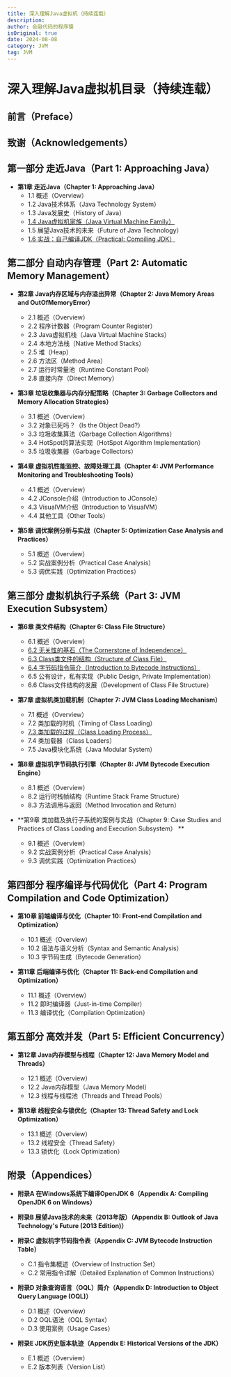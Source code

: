 ```yaml
---
title: 深入理解Java虚拟机（持续连载）
description:
author: 会敲代码的程序猿
isOriginal: true
date: 2024-08-08
category: JVM
tag: JVM
---
```


# 深入理解Java虚拟机目录（持续连载）

## 前言（Preface）

## 致谢（Acknowledgements）

## 第一部分 走近Java（Part 1: Approaching Java）

- **第1章 走近Java（Chapter 1: Approaching Java）**
    - 1.1 概述（Overview）
    - 1.2 Java技术体系（Java Technology System）
    - 1.3 Java发展史（History of Java）
    - [1.4 Java虚拟机家族（Java Virtual Machine Family）](part1/overview.html#java虚拟机家族)
    - 1.5 展望Java技术的未来（Future of Java Technology）
    - [1.6 实战：自己编译JDK（Practical: Compiling JDK）](part1/compile_jdk)

## 第二部分 自动内存管理（Part 2: Automatic Memory Management）

- **第2章 Java内存区域与内存溢出异常（Chapter 2: Java Memory Areas and OutOfMemoryError）**
    - 2.1 概述（Overview）
    - 2.2 程序计数器（Program Counter Register）
    - 2.3 Java虚拟机栈（Java Virtual Machine Stacks）
    - 2.4 本地方法栈（Native Method Stacks）
    - 2.5 堆（Heap）
    - 2.6 方法区（Method Area）
    - 2.7 运行时常量池（Runtime Constant Pool）
    - 2.8 直接内存（Direct Memory）

- **第3章 垃圾收集器与内存分配策略（Chapter 3: Garbage Collectors and Memory Allocation Strategies）**
    - 3.1 概述（Overview）
    - 3.2 对象已死吗？（Is the Object Dead?）
    - 3.3 垃圾收集算法（Garbage Collection Algorithms）
    - 3.4 HotSpot的算法实现（HotSpot Algorithm Implementation）
    - 3.5 垃圾收集器（Garbage Collectors）

- **第4章 虚拟机性能监控、故障处理工具（Chapter 4: JVM Performance Monitoring and Troubleshooting Tools）**
    - 4.1 概述（Overview）
    - 4.2 JConsole介绍（Introduction to JConsole）
    - 4.3 VisualVM介绍（Introduction to VisualVM）
    - 4.4 其他工具（Other Tools）

- **第5章 调优案例分析与实战（Chapter 5: Optimization Case Analysis and Practices）**
    - 5.1 概述（Overview）
    - 5.2 实战案例分析（Practical Case Analysis）
    - 5.3 调优实践（Optimization Practices）

## 第三部分 虚拟机执行子系统（Part 3: JVM Execution Subsystem）

- **第6章 类文件结构（Chapter 6: Class File Structure）**
    - 6.1 概述（Overview）
    - [6.2 无关性的基石（The Cornerstone of Independence）](part3/class-file-structure.html#跨平台的基石)
    - [6.3 Class类文件的结构（Structure of Class File）](part3/class-file-structure.html#class类文件结构-理论)
    - [6.4 字节码指令简介（Introduction to Bytecode Instructions）](part3/bytecode-instructions-set)
    - 6.5 公有设计，私有实现（Public Design, Private Implementation）
    - 6.6 Class文件结构的发展（Development of Class File Structure）

- **第7章 虚拟机类加载机制（Chapter 7: JVM Class Loading Mechanism）**
  - 7.1 概述（Overview）
  - 7.2 类加载的时机（Timing of Class Loading）
  - [7.3 类加载的过程（Class Loading Process）](part3/class-loading-mechanism.html#类加载的过程)
  - 7.4 类加载器（Class Loaders）
  - 7.5 Java模块化系统（Java Modular System）

- **第8章 虚拟机字节码执行引擎（Chapter 8: JVM Bytecode Execution Engine）**
    - 8.1 概述（Overview）
    - 8.2 运行时栈帧结构（Runtime Stack Frame Structure）
    - 8.3 方法调用与返回（Method Invocation and Return）

- **第9章 类加载及执行子系统的案例与实战（Chapter 9: Case Studies and Practices of Class Loading and Execution Subsystem）
  **
    - 9.1 概述（Overview）
    - 9.2 实战案例分析（Practical Case Analysis）
    - 9.3 调优实践（Optimization Practices）

## 第四部分 程序编译与代码优化（Part 4: Program Compilation and Code Optimization）

- **第10章 前端编译与优化（Chapter 10: Front-end Compilation and Optimization）**
    - 10.1 概述（Overview）
    - 10.2 语法与语义分析（Syntax and Semantic Analysis）
    - 10.3 字节码生成（Bytecode Generation）

- **第11章 后端编译与优化（Chapter 11: Back-end Compilation and Optimization）**
    - 11.1 概述（Overview）
    - 11.2 即时编译器（Just-in-time Compiler）
    - 11.3 编译优化（Compilation Optimization）

## 第五部分 高效并发（Part 5: Efficient Concurrency）

- **第12章 Java内存模型与线程（Chapter 12: Java Memory Model and Threads）**
    - 12.1 概述（Overview）
    - 12.2 Java内存模型（Java Memory Model）
    - 12.3 线程与线程池（Threads and Thread Pools）

- **第13章 线程安全与锁优化（Chapter 13: Thread Safety and Lock Optimization）**
    - 13.1 概述（Overview）
    - 13.2 线程安全（Thread Safety）
    - 13.3 锁优化（Lock Optimization）

## 附录（Appendices）

- **附录A 在Windows系统下编译OpenJDK 6（Appendix A: Compiling OpenJDK 6 on Windows）**
- **附录B 展望Java技术的未来（2013年版）（Appendix B: Outlook of Java Technology's Future (2013 Edition)）**
- **附录C 虚拟机字节码指令表（Appendix C: JVM Bytecode Instruction Table）**
    - C.1 指令集概述（Overview of Instruction Set）
    - C.2 常用指令详解（Detailed Explanation of Common Instructions）

- **附录D 对象查询语言（OQL）简介（Appendix D: Introduction to Object Query Language (OQL)）**
    - D.1 概述（Overview）
    - D.2 OQL语法（OQL Syntax）
    - D.3 使用案例（Usage Cases）

- **附录E JDK历史版本轨迹（Appendix E: Historical Versions of the JDK）**
    - E.1 概述（Overview）
    - E.2 版本列表（Version List）
